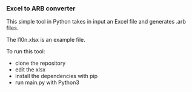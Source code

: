 ### Excel to ARB converter

This simple tool in Python takes in input an Excel file and generates .arb files.

The l10n.xlsx is an example file.

To run this tool:
- clone the repository
- edit the xlsx
- install the dependencies with pip
- run main.py with Python3